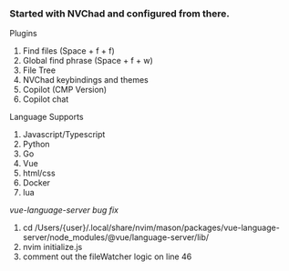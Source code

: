 ### Started with NVChad and configured from there.

Plugins
1. Find files (Space + f + f)
2. Global find phrase (Space + f + w)
3. File Tree
4. NVChad keybindings and themes
5. Copilot (CMP Version)
6. Copilot chat

Language Supports
1. Javascript/Typescript
2. Python
3. Go
4. Vue
5. html/css
6. Docker
7. lua


*vue-language-server bug fix*
1. cd /Users/{user}/.local/share/nvim/mason/packages/vue-language-server/node_modules/@vue/language-server/lib/
2. nvim initialize.js
3. comment out the fileWatcher logic on line 46
